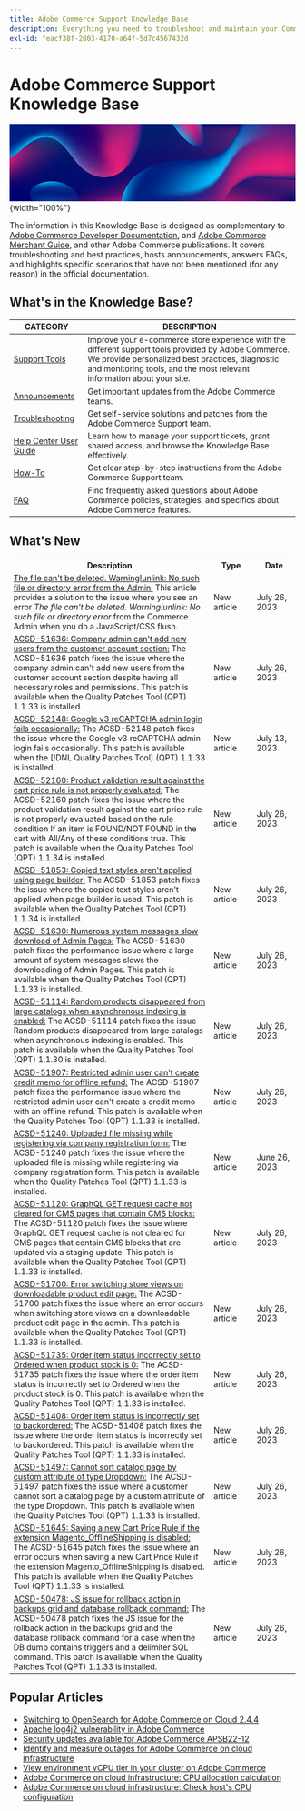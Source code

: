 ```yaml
---
title: Adobe Commerce Support Knowledge Base
description: Everything you need to troubleshoot and maintain your Commerce store.
exl-id: feacf38f-2803-4170-a64f-5d7c4567432d
---
```

# Adobe Commerce Support Knowledge Base

![Knowledge Base homepage](../help/assets/knowledge-base-home-page-cover.jpg){width="100%"}

The information in this Knowledge Base is designed as complementary to [Adobe Commerce Developer Documentation](https://developer.adobe.com/commerce/docs), and [Adobe Commerce Merchant Guide](https://experienceleague.adobe.com/docs/commerce-admin/user-guides/home.html), and other Adobe Commerce publications. It covers troubleshooting and best practices, hosts announcements, answers FAQs, and highlights specific scenarios that have not been mentioned (for any reason) in the official documentation.

## What's in the Knowledge Base?

| CATEGORY | DESCRIPTION | 
| --- | --- |
| [Support Tools](/help/support-tools/overview.md) | Improve your e-commerce store experience with the different support tools provided by Adobe Commerce. We provide personalized best practices, diagnostic and monitoring tools, and the most relevant information about your site. |
| [Announcements](/help/announcements/overview.md) | Get important updates from the Adobe Commerce teams. |
| [Troubleshooting](/help/troubleshooting/overview.md) | Get self-service solutions and patches from the Adobe Commerce Support team. |
| [Help Center User Guide](/help/help-center-guide/help-center/magento-help-center-user-guide.md) | Learn how to manage your support tickets, grant shared access, and browse the Knowledge Base effectively. |
| [How-To](/help/how-to/overview.md) | Get clear step-by-step instructions from the Adobe Commerce Support team. |
| [FAQ](/help/faq/overview.md) | Find frequently asked questions about Adobe Commerce policies, strategies, and specifics about Adobe Commerce features. | 

## What's New

<table style="width:100%">
  <tr>
    <th style="width:70%">Description</th>
    <th style="width:15%">Type</th>
    <th style="width:15%">Date</th>
  </tr>

 <tr>
    <td>
    <a href = "https://experienceleague.adobe.com/docs/commerce-knowledge-base/kb/troubleshooting/miscellaneous/file-cannot-be-deleated-no-file-or-directory.html">The file can't be deleted. Warning!unlink: No such file or directory error from the Admin:</a> This article provides a solution to the issue where you see an error <em>The file can't be deleted. Warning!unlink: No such file or directory error</em> from the Commerce Admin when you do a JavaScript/CSS flush.
    </td>
    <td>New article</td>
    <td>July 26, 2023</td>
  </tr>

  <tr>
    <td>
    <a href = "https://experienceleague.adobe.com/docs/commerce-knowledge-base/kb/support-tools/patches/v1-1-34/acsd-51636-company-admin-cannot-add-new-users.html">ACSD-51636: Company admin can't add new users from the customer account section:</a> The ACSD-51636 patch fixes the issue where the company admin can't add new users from the customer account section despite having all necessary roles and permissions. This patch is available when the Quality Patches Tool (QPT) 1.1.33 is installed.
    </td>
    <td>New article</td>
    <td>July 26, 2023</td>
  </tr>

  <tr>
    <td>
    <a href="">ACSD-52148: Google v3 reCAPTCHA admin login fails occasionally:</a> The ACSD-52148 patch fixes the issue where the Google v3 reCAPTCHA admin login fails occasionally. This patch is available when the [!DNL Quality Patches Tool] (QPT) 1.1.33 is installed.
    </td>
    <td>New article</td>
    <td>July 13, 2023</td>
  </tr>

  <tr>
    <td>
    <a href="https://experienceleague.adobe.com/docs/commerce-knowledge-base/kb/support-tools/patches/v1-1-34/acsd-52160-product-validation-result-against-the-cart-price-rule.html">ACSD-52160: Product validation result against the cart price rule is not properly evaluated:</a> The ACSD-52160 patch fixes the issue where the product validation result against the cart price rule is not properly evaluated based on the rule condition If an item is FOUND/NOT FOUND in the cart with All/Any of these conditions true. This patch is available when the Quality Patches Tool (QPT) 1.1.34 is installed.
    </td>
    <td>New article </td>
    <td>July 26, 2023</td>
 </tr>

  <tr>
    <td>
    <a href="https://experienceleague.adobe.com/docs/commerce-knowledge-base/kb/support-tools/patches/v1-1-34/acsd-51853-copied-text-styles-are-not-applied-when-page-builder-is-used.html">ACSD-51853: Copied text styles aren't applied using page builder:</a> The ACSD-51853 patch fixes the issue where the copied text styles aren't applied when page builder is used. This patch is available when the Quality Patches Tool (QPT) 1.1.34 is installed.
    </td>
    <td>New article</td>
    <td>July 26, 2023</td>
  </tr>

  <tr>
    <td>
    <a href="https://experienceleague.adobe.com/docs/commerce-knowledge-base/kb/support-tools/patches/v1-1-34/acsd-51630-large-amount-of-system-messages-slows-the-downloading-of-admin-pages.html">ACSD-51630: Numerous system messages slow download of Admin Pages:</a> The ACSD-51630 patch fixes the performance issue where a large amount of system messages slows the downloading of Admin Pages. This patch is available when the Quality Patches Tool (QPT) 1.1.33 is installed.
    </td>
    <td>New article</td>
    <td>July 26, 2023</td>
  </tr>
  
   <tr>
    <td>
    <a href="https://experienceleague.adobe.com/docs/commerce-knowledge-base/kb/support-tools/patches/v1-1-30/acsd-51114-random-product-disappearing-from-large-catalogs-while-asynchronous-indexing.html">ACSD-51114: Random products disappeared from large catalogs when asynchronous indexing is enabled:</a> The ACSD-51114 patch fixes the issue Random products disappeared from large catalogs when asynchronous indexing is enabled. This patch is available when the Quality Patches Tool (QPT) 1.1.30 is installed.
    </td>
    <td>New article</td>
    <td>July 26, 2023</td>
  </tr>

  <tr>
    <td>
    <a href="https://experienceleague.adobe.com/docs/commerce-knowledge-base/kb/support-tools/patches/v1-1-33/acsd-51907-restricted-admin-user-cannot-create-a-credit-memo-with-an-offline-refund.html">ACSD-51907: Restricted admin user can't create credit memo for offline refund:</a> The ACSD-51907 patch fixes the performance issue where the restricted admin user can't create a credit memo with an offline refund. This patch is available when the Quality Patches Tool (QPT) 1.1.33 is installed.
    </td>
    <td>New article</td>
    <td>July 26, 2023</td>
  </tr>

  <tr>
    <td>
    <a href="https://experienceleague.adobe.com/docs/commerce-knowledge-base/kb/support-tools/patches/v1-1-33/acsd-51240-uploaded-file-missing-while-registering-via-company-registration-form.html">ACSD-51240: Uploaded file missing while registering via company registration form:</a> The ACSD-51240 patch fixes the issue where the uploaded file is missing while registering via company registration form. This patch is available when the Quality Patches Tool (QPT) 1.1.33 is installed.
    </td>
    <td>New article</td>
    <td>June 26, 2023</td>
  </tr>

  <tr>
    <td>
    <a href="https://experienceleague.adobe.com/docs/commerce-knowledge-base/kb/support-tools/patches/v1-1-33/acsd-51120-graphql-get-requests-cache-not-cleared-for-cms-pages.html">ACSD-51120: GraphQL GET request cache not cleared for CMS pages that contain CMS blocks:</a> The ACSD-51120 patch fixes the issue where GraphQL GET request cache is not cleared for CMS pages that contain CMS blocks that are updated via a staging update. This patch is available when the Quality Patches Tool (QPT) 1.1.33 is installed.
    </td>
    <td>New article</td>
    <td>July 26, 2023</td>
  </tr>

  <tr>
    <td>
    <a href="https://experienceleague.adobe.com/docs/commerce-knowledge-base/kb/support-tools/patches/v1-1-33/acsd-51700-downloadable-product-error-when-switching-storeviews.html">ACSD-51700: Error switching store views on downloadable product edit page:</a> The ACSD-51700 patch fixes the issue where an error occurs when switching store views on a downloadable product edit page in the admin. This patch is available when the Quality Patches Tool (QPT) 1.1.33 is installed.
    </td>
    <td>New article</td>
    <td>July 26, 2023</td>
  </tr>

  <tr>
    <td>
    <a href="https://experienceleague.adobe.com/docs/commerce-knowledge-base/kb/support-tools/patches/v1-1-33/acsd-51735-order-item-status-incorrectly-set.html?lang=ko">ACSD-51735: Order item status incorrectly set to Ordered when product stock is 0:</a> The ACSD-51735 patch fixes the issue where the order item status is incorrectly set to Ordered when the product stock is 0. This patch is available when the Quality Patches Tool (QPT) 1.1.33 is installed.
    </td>
    <td>New article</td>
    <td>July 26, 2023</td>
  </tr>
  </tr>

  <tr>
    <td>
    <a href="https://experienceleague.adobe.com/docs/commerce-knowledge-base/kb/support-tools/patches/v1-1-33/acsd-51408-order-item-status-is-set-to-backordered.html">ACSD-51408: Order item status is incorrectly set to backordered:</a> The ACSD-51408 patch fixes the issue where the order item status is incorrectly set to backordered. This patch is available when the Quality Patches Tool (QPT) 1.1.33 is installed.
    </td>
    <td>New article</td>
    <td>July 26, 2023</td>
  </tr>

  <tr>
    <td>
    <a href="https://experienceleague.adobe.com/docs/commerce-knowledge-base/kb/support-tools/patches/v1-1-33/acsd-51497-cannot-sort-catalog-page-by-custom-attribute-of-dropdown-type.html">ACSD-51497: Cannot sort catalog page by custom attribute of type Dropdown:</a> The ACSD-51497 patch fixes the issue where a customer cannot sort a catalog page by a custom attribute of the type Dropdown. This patch is available when the Quality Patches Tool (QPT) 1.1.33 is installed.
    </td>
    <td>New article</td>
    <td>July 26, 2023</td>
  </tr>

  <tr>
    <td>
    <a href="https://experienceleague.adobe.com/docs/commerce-knowledge-base/kb/support-tools/patches/v1-1-33/acsd-51645-saving-a-new-cart-price-rule-if-the-extension-magento-offlineshipping-is-disabled.html">ACSD-51645: Saving a new Cart Price Rule if the extension Magento_OfflineShipping is disabled:</a> The ACSD-51645 patch fixes the issue where an error occurs when saving a new Cart Price Rule if the extension Magento_OfflineShipping is disabled. This patch is available when the Quality Patches Tool (QPT) 1.1.33 is installed.
    </td>
    <td>New article</td>
    <td>July 26, 2023</td>
  </tr>

  <tr>
    <td>
    <a href="https://experienceleague.adobe.com/docs/commerce-knowledge-base/kb/support-tools/patches/v1-1-33/acsd-50478-database-rollback-command-for-case-when-db-dump-contains-triggers-and-delimiter-sql-command.html?lang=en">ACSD-50478: JS issue for rollback action in backups grid and database rollback command:</a> The ACSD-50478 patch fixes the JS issue for the rollback action in the backups grid and the database rollback command for a case when the DB dump contains triggers and a delimiter SQL command. This patch is available when the Quality Patches Tool (QPT) 1.1.33 is installed.
    </td>
    <td>New article</td>
    <td>July 26, 2023</td>
  </tr>
</table>

## Popular Articles

* [Switching to OpenSearch for Adobe Commerce on Cloud 2.4.4](/help/announcements/adobe-commerce-announcements/switching-to-opensearch-for-adobe-commerce-on-cloud-2.4.4.md)
* [Apache log4j2 vulnerability in Adobe Commerce](/help/announcements/adobe-commerce-announcements/apache-log4j2-adobe-commerce.md)
* [Security updates available for Adobe Commerce APSB22-12](/help/troubleshooting/known-issues-patches-attached/0-day-vulnerability-patch.md)
* [Identify and measure outages for Adobe Commerce on cloud infrastructure](/help/how-to/general/how-to-identify-outages.md)
* [View environment vCPU tier in your cluster on Adobe Commerce](/help/how-to/general/check-vcpu-using-observation-for-adobe-commerce.md)
* [Adobe Commerce on cloud infrastructure: CPU allocation calculation](/help/how-to/general/magento-commerce-cloud-cpu-allocation-calculation.md)
* [Adobe Commerce on cloud infrastructure: Check host's CPU configuration](/help/how-to/general/magento-commerce-cloud-check-hosts-cpu-configuration.md)

